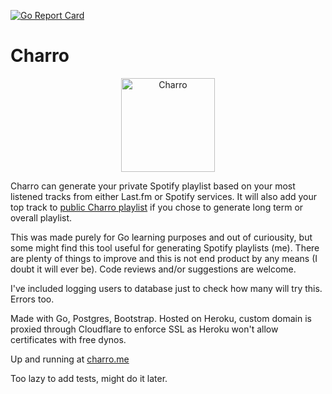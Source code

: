 [![Go Report Card](https://goreportcard.com/badge/github.com/nerijus-st/charro)](https://goreportcard.com/report/github.com/nerijus-st/charro)
# Charro
<p align="center">
  <img src="https://nerijust-st.s3.us-east-2.amazonaws.com/charro_gopher.png" width="150" alt="Charro">
</p>

Charro can generate your private Spotify playlist based on your most listened tracks from either Last.fm or Spotify services. It will also add your top track to <a href="https://open.spotify.com/playlist/3XN89Ie0dEP5cInfxN5S5j?si=NabA_j3qQpmG_av0iFA44w" target="_blank">public Charro playlist</a> if you chose to generate long term or overall playlist.

This was made purely for Go learning purposes and out of curiousity, but some might find this tool useful for generating Spotify playlists (me). There are plenty of things to improve and this is not end product by any means (I doubt it will ever be). Code reviews and/or suggestions are welcome.

I've included logging users to database just to check how many will try this. Errors too.

Made with Go, Postgres, Bootstrap. Hosted on Heroku, custom domain is proxied through Cloudflare to enforce SSL as Heroku won't allow certificates with free dynos.

Up and running at <a href="https://charro.me/">charro.me</a>

Too lazy to add tests, might do it later.
